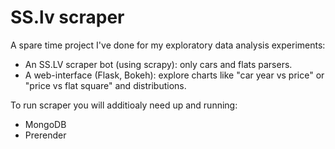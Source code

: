 # SS.lv scraper 

A spare time project I've done for my exploratory data analysis experiments:
 * An SS.LV scraper bot (using scrapy): only cars and flats parsers.
 * A web-interface (Flask, Bokeh): explore charts like "car year vs price" or "price vs flat square" and distributions. 
 
To run scraper you will additioaly need up and running:
 * MongoDB
 * Prerender
